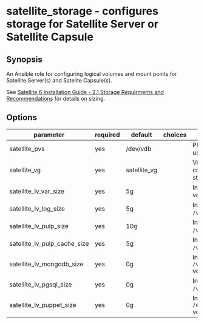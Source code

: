 # satellite_storage - configures storage for Satellite Server or Satellite Capsule

## Synopsis
An Ansible role for configuring logical volumes and mount points for Satellite Server(s) and Satelite Capsule(s).

See [Satellite 6 Installation Guide - 2.1 Storage Requirments and Recommendations](https://access.redhat.com/documentation/en-us/red_hat_satellite/6.2/html-single/installation_guide/#hardware_storage_prerequisites) for details on sizing.

## Options

| parameter                    | required | default      | choices | comments                                              |
|------------------------------|----------|--------------|---------|-------------------------------------------------------|
| satellite_pvs                | yes      | /dev/vdb     |         | Physical volume(s) to use for Satellite storage.      |
| satellite_vg                 | yes      | satellite_vg |         | Volume group to use or create for Satellite storage.  |
| satellite_lv_var_size        | yes      | 5g           |         | Initial size of the `/var` volume.                    |
| satellite_lv_log_size        | yes      | 5g           |         | Initial size of the `/var/log` volume.                |
| satellite_lv_pulp_size       | yes      | 10g          |         | Initial size of the `/var/lib/pulp` volume.           |
| satellite_lv_pulp_cache_size | yes      | 5g           |         | Initial size of the `/var/cache/pulp` volume.         |
| satellite_lv_mongodb_size    | yes      | 0g           |         | Initial size of the `/var/lib/mongodb` volume.        |
| satellite_lv_pgsql_size      | yes      | 0g           |         | Initial size of the `/var/lib/pgsql` volume.          |
| satellite_lv_puppet_size     | yes      | 0g           |         | Initial size of the `/etc/puppet/environment` volume. |
